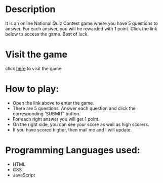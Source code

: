 # Description
It is an online National Quiz Contest game where you have 5 questions to answer. For each answer, you will be rewarded with 1 point. Click the link below to access the game. Best of luck.

# Visit the game 
click [here](https://replit.com/@SagnikGhosh4/Online-Quiz-Contest?embed=1&output=1) to visit the game

# How to play:
- Open the link above to enter the game.
- There are 5 questions. Answer each question and click the corresponding 'SUBMIT' button.
- For each right answer you will get 1 point.
- On the right side, you can see your score as well as high scorers.
- If you have scored higher, then mail me and I will update.

# Programming Languages used:
- HTML
- CSS
- JavaScript
